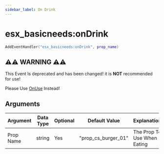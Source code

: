 ```yaml
---
sidebar_label: On Drink
---
```


# esx_basicneeds:onDrink

```lua
AddEventHandler("esx_basicneeds:onDrink", prop_name)
```

## ⚠️⚠️ WARNING ⚠️⚠️

This Event Is deprecated and has been changed! it is **NOT** recommended for use!

Please Use [OnUse](./onuse.md) Instead!

## Arguments

| Argument  | Data Type | Optional | Default Value       | Explanation                 |
| --------- | --------- | -------- | ------------------- | --------------------------- |
| Prop Name | string    | Yes      | "prop_cs_burger_01" | The Prop To Use When Eating |

